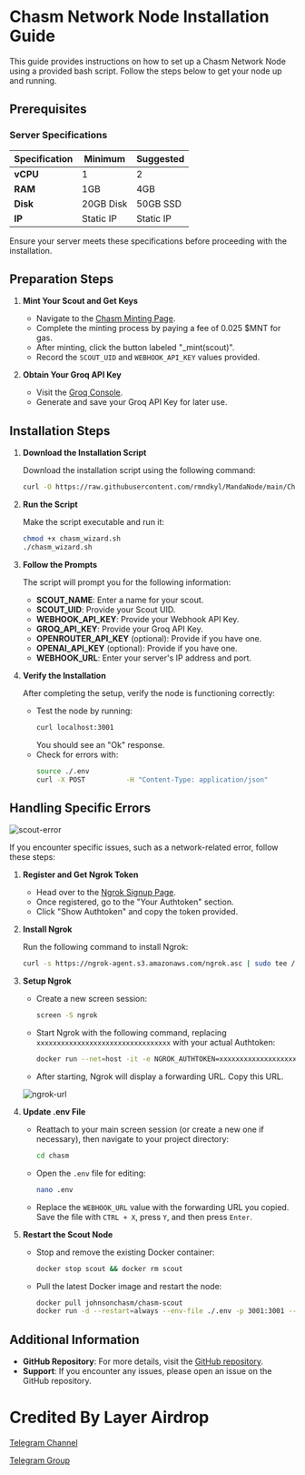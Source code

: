 
# Chasm Network Node Installation Guide

This guide provides instructions on how to set up a Chasm Network Node using a provided bash script. Follow the steps below to get your node up and running.

## Prerequisites

### Server Specifications

| Specification   | Minimum            | Suggested         |
|-----------------|--------------------|-------------------|
| **vCPU**        | 1                  | 2                 |
| **RAM**         | 1GB                | 4GB               |
| **Disk**        | 20GB Disk          | 50GB SSD          |
| **IP**          | Static IP          | Static IP         |

Ensure your server meets these specifications before proceeding with the installation.

## Preparation Steps

1. **Mint Your Scout and Get Keys**

   - Navigate to the [Chasm Minting Page](https://scout.chasm.net/private-mint).
   - Complete the minting process by paying a fee of 0.025 $MNT for gas.
   - After minting, click the button labeled "_mint(scout)".
   - Record the `SCOUT_UID` and `WEBHOOK_API_KEY` values provided.

2. **Obtain Your Groq API Key**

   - Visit the [Groq Console](https://console.groq.com/keys).
   - Generate and save your Groq API Key for later use.

## Installation Steps

1. **Download the Installation Script**

   Download the installation script using the following command:

   ```bash
   curl -O https://raw.githubusercontent.com/rmndkyl/MandaNode/main/Chasm-Nodes/chasm_wizard.sh
   ```

2. **Run the Script**

   Make the script executable and run it:

   ```bash
   chmod +x chasm_wizard.sh
   ./chasm_wizard.sh
   ```

3. **Follow the Prompts**

   The script will prompt you for the following information:
   - **SCOUT_NAME**: Enter a name for your scout.
   - **SCOUT_UID**: Provide your Scout UID.
   - **WEBHOOK_API_KEY**: Provide your Webhook API Key.
   - **GROQ_API_KEY**: Provide your Groq API Key.
   - **OPENROUTER_API_KEY** (optional): Provide if you have one.
   - **OPENAI_API_KEY** (optional): Provide if you have one.
   - **WEBHOOK_URL**: Enter your server's IP address and port.

4. **Verify the Installation**

   After completing the setup, verify the node is functioning correctly:
   - Test the node by running:
     ```bash
     curl localhost:3001
     ```
     You should see an "Ok" response.
   - Check for errors with:
     ```bash
     source ./.env
     curl -X POST          -H "Content-Type: application/json"          -H "Authorization: Bearer $WEBHOOK_API_KEY"          -d '{"body":"{"model":"gemma2-9b-it","messages":[{"role":"system","content":"You are a helpful assistant."}]}"}'          $WEBHOOK_URL
     ```

## Handling Specific Errors

![scout-error](https://github.com/user-attachments/assets/5ceb5ebd-482e-44a0-9f85-b272924f3778)


If you encounter specific issues, such as a network-related error, follow these steps:


1. **Register and Get Ngrok Token**

   - Head over to the [Ngrok Signup Page](https://dashboard.ngrok.com/signup).
   - Once registered, go to the "Your Authtoken" section.
   - Click "Show Authtoken" and copy the token provided.

2. **Install Ngrok**

   Run the following command to install Ngrok:
   ```bash
   curl -s https://ngrok-agent.s3.amazonaws.com/ngrok.asc | sudo tee /etc/apt/trusted.gpg.d/ngrok.asc >/dev/null && echo "deb https://ngrok-agent.s3.amazonaws.com buster main" | sudo tee /etc/apt/sources.list.d/ngrok.list && sudo apt update && sudo apt install ngrok
   ```

3. **Setup Ngrok**

   - Create a new screen session:
     ```bash
     screen -S ngrok
     ```
   - Start Ngrok with the following command, replacing `xxxxxxxxxxxxxxxxxxxxxxxxxxxxxxxxx` with your actual Authtoken:
     ```bash
     docker run --net=host -it -e NGROK_AUTHTOKEN=xxxxxxxxxxxxxxxxxxxxxxxxxxxxxxxxx ngrok/ngrok:latest http 3001
     ```
   - After starting, Ngrok will display a forwarding URL. Copy this URL.
  
   ![ngrok-url](https://github.com/user-attachments/assets/1db66772-807b-45f9-9c59-7cb710d01c49)


5. **Update .env File**

   - Reattach to your main screen session (or create a new one if necessary), then navigate to your project directory:
     ```bash
     cd chasm
     ```
   - Open the `.env` file for editing:
     ```bash
     nano .env
     ```
   - Replace the `WEBHOOK_URL` value with the forwarding URL you copied. Save the file with `CTRL + X`, press `Y`, and then press `Enter`.

6. **Restart the Scout Node**

   - Stop and remove the existing Docker container:
     ```bash
     docker stop scout && docker rm scout
     ```
   - Pull the latest Docker image and restart the node:
     ```bash
     docker pull johnsonchasm/chasm-scout
     docker run -d --restart=always --env-file ./.env -p 3001:3001 --name scout johnsonchasm/chasm-scout
     ```

## Additional Information

- **GitHub Repository**: For more details, visit the [GitHub repository](https://github.com/rmndkyl/MandaNode/tree/main/Chasm-Nodes).
- **Support**: If you encounter any issues, please open an issue on the GitHub repository.

# Credited By Layer Airdrop
[Telegram Channel](https://t.me/layerairdrop)

[Telegram Group](https://t.me/layerairdropdiskusi)